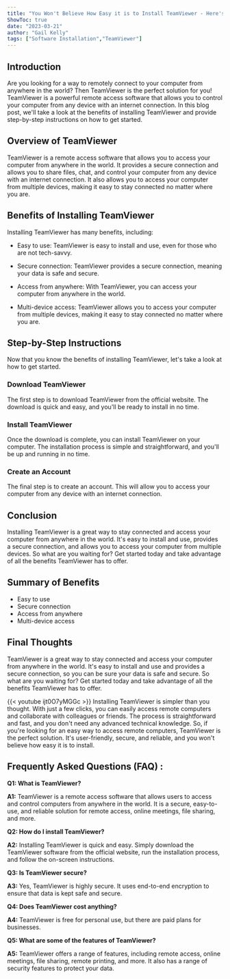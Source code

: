 ```yaml
---
title: "You Won't Believe How Easy it is to Install TeamViewer - Here's How!"
ShowToc: true 
date: "2023-03-21"
author: "Gail Kelly" 
tags: ["Software Installation","TeamViewer"]
---
```

## Introduction

Are you looking for a way to remotely connect to your computer from anywhere in the world? Then TeamViewer is the perfect solution for you! TeamViewer is a powerful remote access software that allows you to control your computer from any device with an internet connection. In this blog post, we'll take a look at the benefits of installing TeamViewer and provide step-by-step instructions on how to get started.

## Overview of TeamViewer

TeamViewer is a remote access software that allows you to access your computer from anywhere in the world. It provides a secure connection and allows you to share files, chat, and control your computer from any device with an internet connection. It also allows you to access your computer from multiple devices, making it easy to stay connected no matter where you are.

## Benefits of Installing TeamViewer

Installing TeamViewer has many benefits, including:

- Easy to use: TeamViewer is easy to install and use, even for those who are not tech-savvy.

- Secure connection: TeamViewer provides a secure connection, meaning your data is safe and secure.

- Access from anywhere: With TeamViewer, you can access your computer from anywhere in the world.

- Multi-device access: TeamViewer allows you to access your computer from multiple devices, making it easy to stay connected no matter where you are.

## Step-by-Step Instructions

Now that you know the benefits of installing TeamViewer, let's take a look at how to get started.

### Download TeamViewer

The first step is to download TeamViewer from the official website. The download is quick and easy, and you'll be ready to install in no time.

### Install TeamViewer

Once the download is complete, you can install TeamViewer on your computer. The installation process is simple and straightforward, and you'll be up and running in no time.

### Create an Account

The final step is to create an account. This will allow you to access your computer from any device with an internet connection.

## Conclusion

Installing TeamViewer is a great way to stay connected and access your computer from anywhere in the world. It's easy to install and use, provides a secure connection, and allows you to access your computer from multiple devices. So what are you waiting for? Get started today and take advantage of all the benefits TeamViewer has to offer.

## Summary of Benefits

- Easy to use
- Secure connection
- Access from anywhere
- Multi-device access

## Final Thoughts

TeamViewer is a great way to stay connected and access your computer from anywhere in the world. It's easy to install and use and provides a secure connection, so you can be sure your data is safe and secure. So what are you waiting for? Get started today and take advantage of all the benefits TeamViewer has to offer.

{{< youtube ijt0O7yMGGc >}} 
Installing TeamViewer is simpler than you thought. With just a few clicks, you can easily access remote computers and collaborate with colleagues or friends. The process is straightforward and fast, and you don't need any advanced technical knowledge. So, if you're looking for an easy way to access remote computers, TeamViewer is the perfect solution. It's user-friendly, secure, and reliable, and you won't believe how easy it is to install.

## Frequently Asked Questions (FAQ) :
**Q1: What is TeamViewer?**

**A1:** TeamViewer is a remote access software that allows users to access and control computers from anywhere in the world. It is a secure, easy-to-use, and reliable solution for remote access, online meetings, file sharing, and more. 

**Q2: How do I install TeamViewer?**

**A2:** Installing TeamViewer is quick and easy. Simply download the TeamViewer software from the official website, run the installation process, and follow the on-screen instructions. 

**Q3: Is TeamViewer secure?**

**A3:** Yes, TeamViewer is highly secure. It uses end-to-end encryption to ensure that data is kept safe and secure. 

**Q4: Does TeamViewer cost anything?**

**A4:** TeamViewer is free for personal use, but there are paid plans for businesses. 

**Q5: What are some of the features of TeamViewer?**

**A5:** TeamViewer offers a range of features, including remote access, online meetings, file sharing, remote printing, and more. It also has a range of security features to protect your data.





